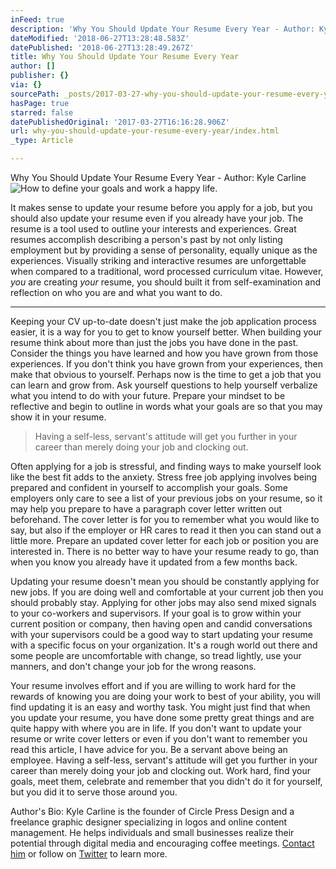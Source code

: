 ```yaml
---
inFeed: true
description: 'Why You Should Update Your Resume Every Year - Author: Kyle Carline'
dateModified: '2018-06-27T13:28:48.583Z'
datePublished: '2018-06-27T13:28:49.267Z'
title: Why You Should Update Your Resume Every Year
author: []
publisher: {}
via: {}
sourcePath: _posts/2017-03-27-why-you-should-update-your-resume-every-year.md
hasPage: true
starred: false
datePublishedOriginal: '2017-03-27T16:16:28.906Z'
url: why-you-should-update-your-resume-every-year/index.html
_type: Article

---
```

Why You Should Update Your Resume Every Year - Author: Kyle Carline
![How to define your goals and work a happy life.](https://the-grid-user-content.s3-us-west-2.amazonaws.com/e1f483e8-f953-49c3-963b-07739c4f5b35.jpg)

It makes sense to update your resume before you apply for a job, but you should also update your resume even if you already have your job. The resume is a tool used to outline your interests and experiences. Great resumes accomplish describing a person's past by not only listing employment but by providing a sense of personality, equally unique as the experiences. Visually striking and interactive resumes are unforgettable when compared to a traditional, word processed curriculum vitae. However, _you_ are creating _your_ resume, you should built it from self-examination and reflection on who you are and what you want to do.

---

Keeping your CV up-to-date doesn't just make the job application process easier, it is a way for you to get to know yourself better. When building your resume think about more than just the jobs you have done in the past. Consider the things you have learned and how you have grown from those experiences. If you don't think you have grown from your experiences, then make that obvious to yourself. Perhaps now is the time to get a job that you can learn and grow from. Ask yourself questions to help yourself verbalize what you intend to do with your future. Prepare your mindset to be reflective and begin to outline in words what your goals are so that you may show it in your resume.

> Having a self-less, servant's attitude will get you further in your career than merely doing your job and clocking out. 

Often applying for a job is stressful, and finding ways to make yourself look like the best fit adds to the anxiety. Stress free job applying involves being prepared and confident in yourself to accomplish your goals. Some employers only care to see a list of your previous jobs on your resume, so it may help you prepare to have a paragraph cover letter written out beforehand. The cover letter is for you to remember what you would like to say, but also if the employer or HR cares to read it then you can stand out a little more. Prepare an updated cover letter for each job or position you are interested in. There is no better way to have your resume ready to go, than when you know you already have it updated from a few months back.

Updating your resume doesn't mean you should be constantly applying for new jobs. If you are doing well and comfortable at your current job then you should probably stay. Applying for other jobs may also send mixed signals to your co-workers and supervisors. If your goal is to grow within your current position or company, then having open and candid conversations with your supervisors could be a good way to start updating your resume with a specific focus on your organization. It's a rough world out there and some people are uncomfortable with change, so tread lightly, use your manners, and don't change your job for the wrong reasons.

Your resume involves effort and if you are willing to work hard for the rewards of knowing you are doing your work to best of your ability, you will find updating it is an easy and worthy task. You might just find that when you update your resume, you have done some pretty great things and are quite happy with where you are in life. If you don't want to update your resume or write cover letters or even if you don't want to remember you read this article, I have advice for you. Be a servant above being an employee. Having a self-less, servant's attitude will get you further in your career than merely doing your job and clocking out. Work hard, find your goals, meet them, celebrate and remember that you didn't do it for yourself, but you did it to serve those around you.

Author's Bio: Kyle Carline is the founder of Circle Press Design and a freelance graphic designer specializing in logos and online content management. He helps individuals and small businesses realize their potential through digital media and encouraging coffee meetings. [Contact him][0] or follow on [Twitter][1] to learn more.

[0]: http://circlepress.design/contact-me "Contact Me!"
[1]: http://twitter.com/kylecarline "Twitter"